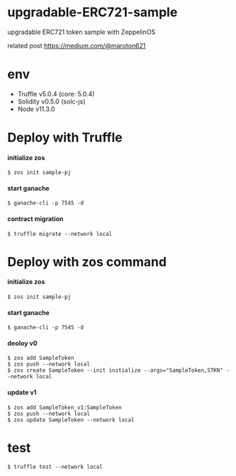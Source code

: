 # upgradable-ERC721-sample

upgradable ERC721 token sample with ZeppelinOS

related post
https://medium.com/@maroton621

# env
- Truffle v5.0.4 (core: 5.0.4)
- Solidity v0.5.0 (solc-js)
- Node v11.3.0

# Deploy with Truffle

#### initialize zos
```
$ zos init sample-pj
```

#### start ganache
```
$ ganache-cli -p 7545 -d
```

#### contract migration
```
$ truffle migrate --network local
```

# Deploy with zos command

#### initialize zos
```
$ zos init sample-pj
```

#### start ganache
```
$ ganache-cli -p 7545 -d
```

#### deoloy v0
```
$ zos add SampleToken
$ zos push --network local
$ zos create SampleToken --init initialize --args="SampleToken,STKN" --network local
```

#### update v1
```
$ zos add SampleToken_v1:SampleToken
$ zos push --network local
$ zos update SampleToken --network local
```

# test
```
$ truffle test --network local
```
